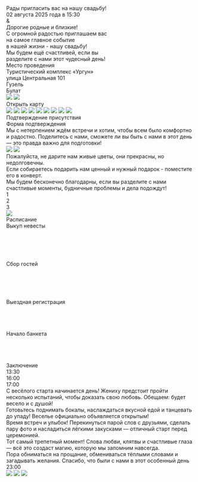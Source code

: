 <div class="section-1">
  <div class="div">Рады пригласить вас на нашу свадьбу!</div>
  <div class="_02-2025-15-30">02 августа 2025 года в 15:30</div>
  <div class="div2">&amp;</div>
  <div class="div3">
    Дорогие родные и близкие!
    <br />
    С огромной радостью приглашаем вас
    <br />
    на самое главное событие
    <br />
    в нашей жизни - нашу свадьбу!
    <br />
    Мы будем ещё счастливей, если вы
    <br />
    разделите с нами этот чудесный день!
  </div>
  <div class="div4">Место проведения</div>
  <div class="_101">
    Туристический комплекс «Ургун»
    <br />
    улица Центральная 101
  </div>
  <div class="div5">Гузель</div>
  <div class="div6">Булат</div>
  <img class="image-2" src="image-20.png" />
  <img class="image-7" src="image-70.png" />
  <div class="shape-with-text"></div>
  <div class="div7">Открыть карту</div>
  <img class="freepik-adjust-71253-2" src="freepik-adjust-71253-20.png" />
  <img class="freepik-adjust-71253-3" src="freepik-adjust-71253-30.png" />
  <img class="freepik-adjust-71253-32" src="freepik-adjust-71253-31.png" />
  <img class="freepik-adjust-71253-22" src="freepik-adjust-71253-21.png" />
  <img class="image-11" src="image-110.png" />
  <img class="freepik-adjust-71253-1" src="freepik-adjust-71253-10.png" />
  <img class="image-4" src="image-40.png" />
  <img class="freepik-adjust-71253-23" src="freepik-adjust-71253-22.png" />
  <img class="freepik-adjust-71253-4" src="freepik-adjust-71253-40.png" />
  <div class="shape-with-text2"></div>
  <div class="div8">Подтверждение присутствия</div>
  <div class="div9">Форма подтверждения</div>
  <div class="div10">
    Мы с нетерпением ждём встречи и хотим, чтобы всем было комфортно и радостно.
    Поделитесь с нами, сможете ли вы быть с нами в этот день — это правда важно
    для подготовки!
  </div>
  <img class="freepik-adjust-71253-6" src="freepik-adjust-71253-60.png" />
  <img class="freepik-adjust-71253-12" src="freepik-adjust-71253-11.png" />
  <div class="div11">
    Пожалуйста, не дарите нам живые цветы, они прекрасны, но недолговечны.
  </div>
  <div class="div12">
    Если собираетесь подарить нам ценный и нужный подарок - поместите его в
    конверт.
  </div>
  <div class="div13">
    Мы будем бесконечно благодарны, если вы разделите с нами счастливые моменты,
    будничные проблемы и дела подождут!
  </div>
  <div class="_1">1</div>
  <div class="_2">2</div>
  <div class="_3">3</div>
  <img class="image-5" src="image-50.png" />
  <div class="div14">Расписание</div>
  <div class="div15">
    Выкуп невесты
    <br />
    <br />
    <br />
    <br />
    <br />
    <br />
    Сбор гостей
    <br />
    <br />
    <br />
    <br />
    <br />
    <br />
    Выездная регистрация
    <br />
    <br />
    <br />
    <br />
    <br />
    Начало банкета
    <br />
    <br />
    <br />
    <br />
    <br />
    Заключение
  </div>
  <div class="_13-30">13:30</div>
  <div class="_16-00">16:00</div>
  <div class="_17-00">17:00</div>
  <div class="div16">
    С весёлого старта начинается день! Жениху предстоит пройти несколько
    испытаний, чтобы доказать свою любовь. Обещаем: будет весело и с душой!
  </div>
  <div class="div17">
    Готовьтесь поднимать бокалы, наслаждаться вкусной едой и танцевать до упаду!
    Веселье официально объявляется открытым!
  </div>
  <div class="div18">
    Время встреч и улыбок! Перекинуться парой слов с друзьями, сделать пару фото
    и насладиться лёгкими закусками — отличный старт перед церемонией.
  </div>
  <div class="div19">
    Тот самый трепетный момент! Слова любви, клятвы и счастливые глаза — всё это
    создаст магию, которую мы запомним навсегда.
  </div>
  <div class="div20">
    Пора обниматься на прощание, обмениваться тёплыми словами и загадывать
    желания. Спасибо, что были с нами в этот особенный день
  </div>
  <div class="_23-00">23:00</div>
  <div class="shape-with-text3"></div>
  <div class="shape-with-text4"></div>
  <img class="freepik-adjust-71253-33" src="freepik-adjust-71253-32.png" />
  <img class="freepik-adjust-71253-13" src="freepik-adjust-71253-12.png" />
  <img class="freepik-adjust-71253-24" src="freepik-adjust-71253-23.png" />
</div>
